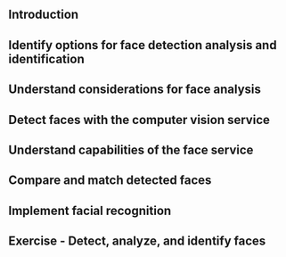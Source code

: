 ## Introduction
## Identify options for face detection analysis and identification
## Understand considerations for face analysis
## Detect faces with the computer vision service
## Understand capabilities of the face service
## Compare and match detected faces
## Implement facial recognition
## Exercise - Detect, analyze, and identify faces
